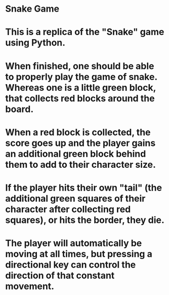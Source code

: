 # Snake Game

# This is a replica of the "Snake" game using Python.

# When finished, one should be able to properly play the game of snake. Whereas one is a little green block, that collects red blocks around the board. 
# When a red block is collected, the score goes up and the player gains an additional green block behind them to add to their character size. 
# If the player hits their own "tail" (the additional green squares of their character after collecting red squares), or hits the border, they die.

# The player will automatically be moving at all times, but pressing a directional key can control the direction of that constant movement.
